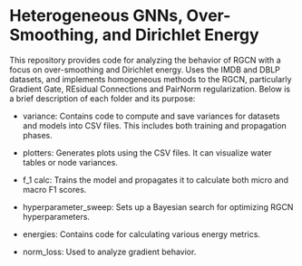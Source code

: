 # Heterogeneous GNNs, Over-Smoothing, and Dirichlet Energy
 
This repository provides code for analyzing the behavior of RGCN with a focus on over-smoothing and Dirichlet energy. Uses the IMDB and DBLP datasets, and implements homogeneous methods to the RGCN, particularly Gradient Gate, REsidual Connections and PairNorm regularization. Below is a brief description of each folder and its purpose:

- variance: Contains code to compute and save variances for datasets and models into CSV files. This includes both training and propagation phases.

- plotters: Generates plots using the CSV files. It can visualize water tables or node variances.

- f_1 calc: Trains the model and propagates it to calculate both micro and macro F1 scores.

- hyperparameter_sweep: Sets up a Bayesian search for optimizing RGCN hyperparameters.

- energies: Contains code for calculating various energy metrics.

- norm_loss: Used to analyze gradient behavior.